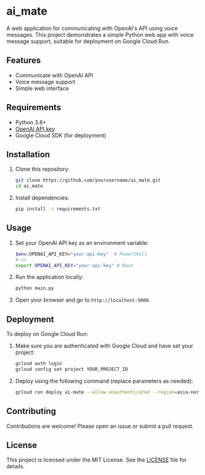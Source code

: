 # ai_mate

A web application for communicating with OpenAI's API using voice messages. This project demonstrates a simple Python web app with voice message support, suitable for deployment on Google Cloud Run.

## Features
- Communicate with OpenAI API
- Voice message support
- Simple web interface

## Requirements
- Python 3.8+
- [OpenAI API key](https://platform.openai.com/)
- Google Cloud SDK (for deployment)

## Installation
1. Clone this repository:
   ```sh
   git clone https://github.com/yourusername/ai_mate.git
   cd ai_mate
   ```
2. Install dependencies:
   ```sh
   pip install -r requirements.txt
   ```

## Usage
1. Set your OpenAI API key as an environment variable:
   ```sh
   $env:OPENAI_API_KEY="your-api-key"  # PowerShell
   # or
   export OPENAI_API_KEY="your-api-key" # Bash
   ```
2. Run the application locally:
   ```sh
   python main.py
   ```
3. Open your browser and go to `http://localhost:5000`.

## Deployment
To deploy on Google Cloud Run:
1. Make sure you are authenticated with Google Cloud and have set your project:
   ```sh
   gcloud auth login
   gcloud config set project YOUR_PROJECT_ID
   ```
2. Deploy using the following command (replace parameters as needed):
   ```sh
   gcloud run deploy ai-mate --allow-unauthenticated --region=asia-northeast1 --project=YOUR_PROJECT_ID --source .
   ```

## Contributing
Contributions are welcome! Please open an issue or submit a pull request.

## License
This project is licensed under the MIT License. See the [LICENSE](LICENSE) file for details.